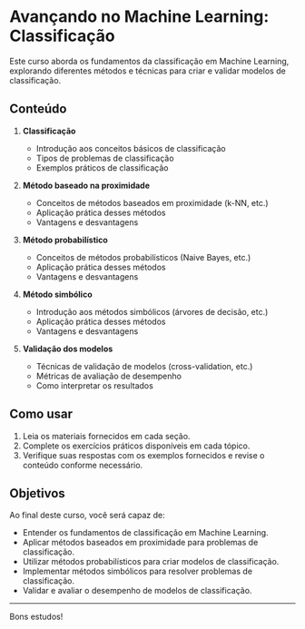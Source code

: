 # Avançando no Machine Learning: Classificação

Este curso aborda os fundamentos da classificação em Machine Learning, explorando diferentes métodos e técnicas para criar e validar modelos de classificação.

## Conteúdo

1. **Classificação**
   - Introdução aos conceitos básicos de classificação
   - Tipos de problemas de classificação
   - Exemplos práticos de classificação

2. **Método baseado na proximidade**
   - Conceitos de métodos baseados em proximidade (k-NN, etc.)
   - Aplicação prática desses métodos
   - Vantagens e desvantagens

3. **Método probabilístico**
   - Conceitos de métodos probabilísticos (Naive Bayes, etc.)
   - Aplicação prática desses métodos
   - Vantagens e desvantagens

4. **Método simbólico**
   - Introdução aos métodos simbólicos (árvores de decisão, etc.)
   - Aplicação prática desses métodos
   - Vantagens e desvantagens

5. **Validação dos modelos**
   - Técnicas de validação de modelos (cross-validation, etc.)
   - Métricas de avaliação de desempenho
   - Como interpretar os resultados

## Como usar

1. Leia os materiais fornecidos em cada seção.
2. Complete os exercícios práticos disponíveis em cada tópico.
3. Verifique suas respostas com os exemplos fornecidos e revise o conteúdo conforme necessário.

## Objetivos

Ao final deste curso, você será capaz de:
- Entender os fundamentos de classificação em Machine Learning.
- Aplicar métodos baseados em proximidade para problemas de classificação.
- Utilizar métodos probabilísticos para criar modelos de classificação.
- Implementar métodos simbólicos para resolver problemas de classificação.
- Validar e avaliar o desempenho de modelos de classificação.

---

Bons estudos!
